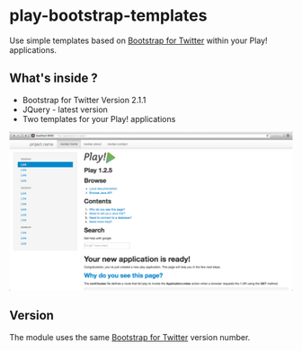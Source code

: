play-bootstrap-templates
========================

Use  simple templates based on [Bootstrap for Twitter](http://twitter.github.com/bootstrap/) within your Play! applications.

What's inside ? 
---------------

* Bootstrap for Twitter Version 2.1.1
* JQuery - latest version
* Two templates for your Play! applications

![template](https://github.com/laurentbouin/play-bootstrap-templates/raw/master/documentation/img/template-leftMenu.png)



Version
----------

The module uses the same [Bootstrap for Twitter](http://twitter.github.com/bootstrap/) version number.


